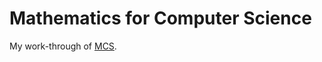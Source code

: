 # Mathematics for Computer Science

My work-through of [MCS](https://courses.csail.mit.edu/6.042/spring18/mcs.pdf).

